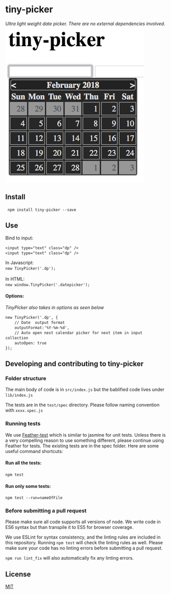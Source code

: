 # tiny-picker

*Ultra light weight date picker. There are no external dependencies involved.*
![Optional Text](./docs/example.png)
## Install

` npm install tiny-picker --save`

## Use

Bind to input:

```
<input type="text" class="dp" />
<input type="text" class="dp" />
```
In Javascript:<br>
```new TinyPicker('.dp');```
<br><br>
In HTML:<br>
```new window.TinyPicker('.datepicker');```

#### Options:
*TinyPicker also takes in options as seen below*
```
new TinyPicker('.dp', {
    // Date  output format
    outputFormat:'%Y-%m-%d',
    // Auto open next calendar picker for next item in input collection
    autoOpen: true
});
```

## Developing and contributing to tiny-picker
### Folder structure
The main body of code is in `src/index.js` but the bablified code lives under `lib/index.js`

The tests are in the `test/spec` directory. Please follow naming convention with `xxxx.spec.js`

### Running tests

We use [Feather-test](https://www.npmjs.com/package/feather-test) which is similar to jasmine for unit tests. Unless there is a very compelling reason to use something different, please continue using Feather for tests. The existing tests are in the spec folder. Here are some useful command shortcuts:

#### Run all the tests:

`npm test`

#### Run only some tests:

`npm test --run=nameOfFile`

### Before submitting a pull request

Please make sure all code supports all versions of node. We write code in ES6 syntax but than transpile it to ES5 for browser coverage.

We use ESLint for syntax consistency, and the linting rules are included in this repository. Running `npm test` will check the linting rules as well. Please make sure your code has no linting errors before submitting a pull request.

`npm run lint_fix` will also automatically fix any linting errors.

## License

[MIT](https://github.com/raymondborkowski/4loop/blob/master/LICENSE)
